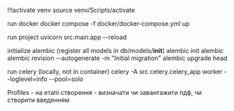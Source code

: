 !!!activate venv
source venv/Scripts/activate

run docker
docker compose -f docker/docker-compose.yml up

run project
uvicorn src.main:app --reload

initialize alembic
(register all models in db/models/__init__)
alembic init alembic
alembic revision --autogenerate -m "Initial migration"
alembic upgrade head

run celery (locally, not in container)
celery -A src.celery.celery_app worker --loglevel=info --pool=solo


Profiles -
на етапі створення - визначати чи завантажити пдф, чи створити введенням
